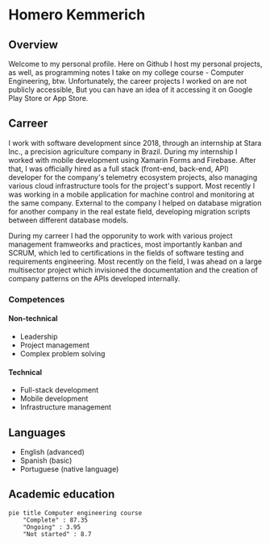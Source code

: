 # Homero Kemmerich 

## Overview

Welcome to my personal profile. Here on Github I host my personal projects, as well, as programming notes I take on my college course - Computer Engineering, btw.
Unfortunately, the career projects I worked on are not publicly accessible, But you can have an idea of it accessing it on Google Play Store or App Store.

## Carreer

I work with software development since 2018, through an internship at Stara Inc., a precision agriculture company in Brazil. During my internship I worked with mobile development using Xamarin Forms and Firebase. After that, I was officially hired as a full stack (front-end, back-end, API) developer for the company's telemetry ecosystem projects, also managing various cloud infrastructure tools for the project's support. Most recently I was working in a mobile application for machine control and monitoring at the same company. External to the company I helped on database migration for another company in the real estate field, developing migration scripts between different database models.

During my carreer I had the opporunity to work with various project management framweorks and practices, most importantly kanban and SCRUM, which led to certifications in the fields of software testing and requirements engineering. Most recently on the field, I was ahead on a large multisector project which invisioned the documentation and the creation of company patterns on the APIs developed internally.

### Competences

#### Non-technical

- Leadership
- Project management
- Complex problem solving

#### Technical

- Full-stack development
- Mobile development
- Infrastructure management

## Languages

- English (advanced)
- Spanish (basic)
- Portuguese (native language)

## Academic education

```mermaid
pie title Computer engineering course 
    "Complete" : 87.35
    "Ongoing" : 3.95
    "Not started" : 8.7
```

